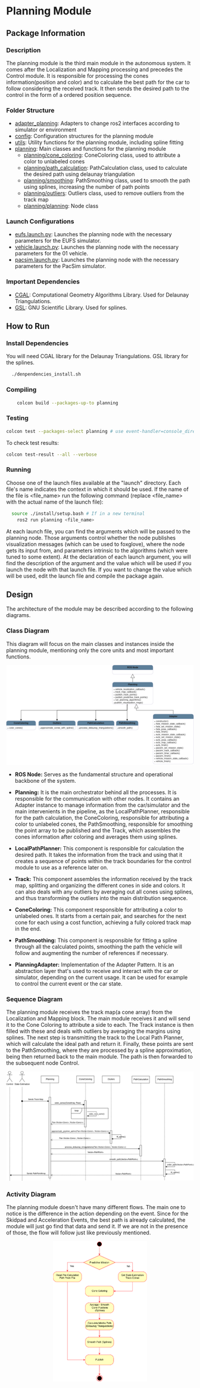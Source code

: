# Planning Module

## Package Information

### Description


The planning module is the third main module in the autonomous system. It comes after the Localization and Mapping processing and precedes the Control module. It is responsible for processing the cones information(position and color) and to calculate the best path for the car to follow considering the received track. It then sends the desired path to the control in the form of a ordered position sequence.


### Folder Structure

- [adapter_planning](include/adapter_planning/): Adapters to change ros2 interfaces according to simulator or environment
- [config](include/config/): Configuration structures for the planning module
- [utils](include/utils/): Utility functions for the planning module, including spline fitting
- [planning](include/planning/): Main classes and functions for the planning module
  - [planning/cone_coloring](include/planning/cone_coloring.hpp): ConeColoring class, used to attribute a color to unlabeled cones
  - [planning/path_calculation](include/planning/path_calculation.hpp): PathCalculation class, used to calculate the desired path using delaunay triangulation
  - [planning/smoothing](include/planning/path_smoothing.hpp): PathSmoothing class, used to smooth the path using splines, increasing the number of path points
  - [planning/outliers](include/planning/outliers.hpp): Outliers class, used to remove outliers from the track map
  - [planning/planning](include/planning/planning.hpp): Node class


### Launch Configurations

- [eufs.launch.py](launch/eufs.launch.py): Launches the planning node with the necessary parameters for the EUFS simulator.
- [vehicle.launch.py](launch/vehicle.launch.py): Launches the planning node with the necessary parameters for the 01 vehicle.
- [pacsim.launch.py](launch/pacsim.launch.py): Launches the planning node with the necessary parameters for the PacSim simulator.


### Important Dependencies

- [CGAL](https://www.cgal.org/): Computational Geometry Algorithms Library. Used for Delaunay Triangulations.
- [GSL](https://www.gnu.org/software/gsl/): GNU Scientific Library. Used for splines.


## How to Run

### Install Dependencies
You will need CGAL library for the Delaunay Triangulations. GSL library for the splines.

```sh
  ./denpendencies_install.sh
```

### Compiling

```sh
	colcon build --packages-up-to planning
```

### Testing

```sh
colcon test --packages-select planning # use event-handler=console_direct+ for imediate output
```

To check test results:
```sh
colcon test-result --all --verbose
```

### Running

Choose one of the launch files available at the "launch" directory. Each file's name indicates the context in which 
it should be used. If the name of the file is <file_name> run the following command (replace <file_name> with the 
actual name of the launch file):
```sh
  source ./install/setup.bash # If in a new terminal
	ros2 run planning <file_name>
```
At each launch file, you can find the arguments which will be passed to the planning node. Those arguments control whether the node publishes 
visualization messages (which can be used to foxglove), where the node gets its input from, and parameters intrinsic to the algorithms (which were 
tuned to some extent). At the declaration of each launch argument, you will find the description of the argument and the value which will be used if you launch the node with that launch file. If you want to change the value which will be used, edit the launch file and compile the package again.


## Design

The architecture of the module may be described according to the following diagrams.

### Class Diagram

This diagram will focus on the main classes and instances inside the planning module, mentioning only the core units and most important functions.

<p align="center">
  <img src="../../docs/diagrams/planning/ClassPlanning.drawio.png" />
</p>

* **ROS Node:** Serves as the fundamental structure and operational backbone of the system.

* **Planning:** It is the main orchestrator behind all the processes. It is responsible for the communication with other nodes. It contains an Adapter instance to manage information from the car/simulator and the main intervenients in the pipeline, as the LocalPathPlanner, responsible for the path calculation, the ConeColoring, responsible for attributing a color to unlabeled cones, the PathSmoothing, responsible for smoothing the point array to be published and the Track, which assembles the cones information after coloring and averages them using splines.

* **LocalPathPlanner:** This component is responsible for calculation the desired path. It takes the information from the track and using that it creates a sequence of points within the track boundaries for the control module to use as a reference later on.

* **Track:** This component assembles the information received by the track map, splitting and organizing the different cones in side and colors. It can also deals with any outliers by averaging out all cones using splines, and thus transforming the outliers into the main distribution sequence.

* **ConeColoring:** This component responsible for attributing a color to unlabeled ones. It starts from a certain pair, and searches for the next cone for each using a cost function, achieving a fully colored track map in the end.

* **PathSmoothing:** This component is responsible for fitting a spline through all the calculated points, smoothing the path the vehicle will follow and augmenting the number of references if necessary. 

* **PlanningAdapter:** Implementation of the Adapter Pattern. It is an abstraction layer that's used to receive and interact with the car or simulator, depending on the current usage. It can be used for example to control the current event or the car state.

### Sequence Diagram

The planning module receives the track map(a cone array) from the Localization and Mapping block. The main module receives it and will send it to the Cone Coloring to attribute a side to each. The Track instance is then filled with these and deals with outliers by averaging the margins using splines. The next step is transmitting the track to the Local Path Planner, which will calculate the ideal path and return it. Finally, these points are sent to the PathSmoothing, where they are processed by a spline approximation, being then returned back to the main module. The path is then forwarded to the subsequent node Control.

<p aligh="center">
  <img src="../../docs/diagrams/planning/SequencePlanning.drawio.png">
</p>

### Activity Diagram

The planning module doesn't have many different flows. The main one to notice is the difference in the action depending on the event. Since for the Skidpad and Acceleration Events, the best path is already calculated, the module will just go find that data and send it. If we are not in the presence of those, the flow will follow just like previously mentioned.

<p align="center">
  <img src="../../docs/diagrams/planning/ActivityPlanning.drawio.png" style="width: 50%; height: auto;">
</p>

